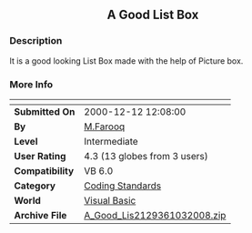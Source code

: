 ﻿<div align="center">

## A Good List Box


</div>

### Description

It is a good looking List Box made with the help of Picture box.
 
### More Info
 


<span>             |<span>
---                |---
**Submitted On**   |2000-12-12 12:08:00
**By**             |[M\.Farooq](https://github.com/Planet-Source-Code/PSCIndex/blob/master/ByAuthor/m-farooq.md)
**Level**          |Intermediate
**User Rating**    |4.3 (13 globes from 3 users)
**Compatibility**  |VB 6\.0
**Category**       |[Coding Standards](https://github.com/Planet-Source-Code/PSCIndex/blob/master/ByCategory/coding-standards__1-43.md)
**World**          |[Visual Basic](https://github.com/Planet-Source-Code/PSCIndex/blob/master/ByWorld/visual-basic.md)
**Archive File**   |[A\_Good\_Lis2129361032008\.zip](https://github.com/Planet-Source-Code/m-farooq-a-good-list-box__1-71175/archive/master.zip)








